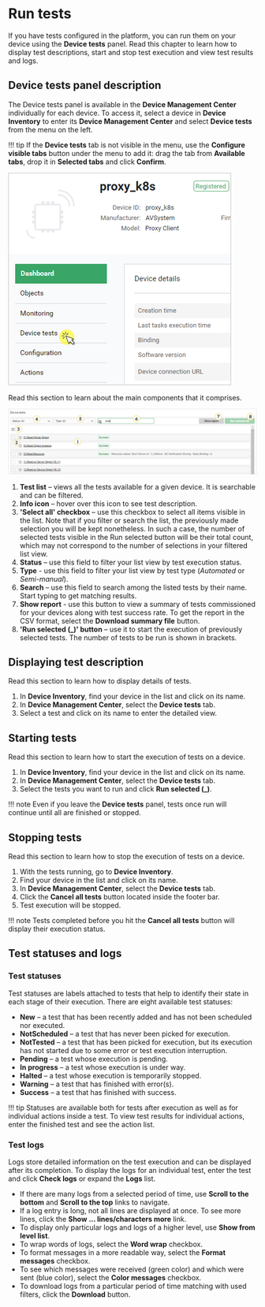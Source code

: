 # Run tests

If you have tests configured in the platform, you can run them on your device using the **Device tests** panel. Read this chapter to learn how to display test descriptions, start and stop test execution and view test results and logs.

## Device tests panel description

The Device tests panel is available in the **Device Management Center** individually for each device. To access it, select a device in **Device Inventory** to enter its **Device Management Center** and select **Device tests** from the menu on the left.

!!! tip
    If the **Device tests** tab is not visible in the menu, use the **Configure visible tabs** button under the menu to add it: drag the tab from **Available tabs**, drop it in **Selected tabs** and click **Confirm**.

![Device tests tab in DMC](images/image101.png "Device tests tab in DMC")

Read this section to learn about the main components that it comprises.

![The device tests panel](images/image066.png "The Device tests panel")

1.	**Test list** – views all the tests available for a given device. It is searchable and can be filtered.
2.	**Info icon** – hover over this icon to see test description.
3.	**'Select all' checkbox** – use this checkbox to select all items visible in the list. Note that if you filter or search the list, the previously made selection you will be kept nonetheless. In such a case, the number of selected tests visible in the Run selected button will be their total count, which may not correspond to the number of selections in your filtered list view.
4.	**Status** – use this field to filter your list view by test execution status.
5. **Type** - use this field to filter your list view by test type (*Automated* or *Semi-manual*).
6.	**Search** – use this field to search among the listed tests by their name. Start typing to get matching results.
7. **Show report** - use this button to view a summary of tests commissioned for your devices along with test success rate. To get the report in the CSV format, select the **Download summary file** button.
8.	**'Run selected (_)' button** – use it to start the execution of previously selected tests. The number of tests to be run is shown in brackets.

##	Displaying test description

Read this section to learn how to display details of tests.

1.	In **Device Inventory**, find your device in the list and click on its name.
2.	In **Device Management Center**, select the **Device tests** tab.
3.	Select a test and click on its name to enter the detailed view.

##	Starting tests

Read this section to learn how to start the execution of tests on a device.

1.	In **Device Inventory**, find your device in the list and click on its name.
2.	In **Device Management Center**, select the **Device tests** tab.
3.	Select the tests you want to run and click **Run selected (_)**.

!!! note
    Even if you leave the **Device tests** panel, tests once run will continue until all are finished or stopped.

##	Stopping tests

Read this section to learn how to stop the execution of tests on a device.

1.	With the tests running, go to **Device Inventory**.
2.	Find your device in the list and click on its name.
3.	In **Device Management Center**, select the **Device tests** tab.
4.	Click the **Cancel all tests** button located inside the footer bar.
5.	Test execution will be stopped.

!!! note
    Tests completed before you hit the **Cancel all tests** button will display their execution status.

##	Test statuses and logs

###	Test statuses

Test statuses are labels attached to tests that help to identify their state in each stage of their execution. There are eight available test statuses:

-	**New** – a test that has been recently added and has not been scheduled nor executed.
-	**NotScheduled** – a test that has never been picked for execution.
-	**NotTested** – a test that has been picked for execution, but its execution has not started due to some error or test execution interruption.
-	**Pending** – a test whose execution is pending.
-	**In progress** – a test whose execution is under way.
-	**Halted** – a test whose execution is temporarily stopped.
-	**Warning** – a test that has finished with error(s).
-	**Success** – a test that has finished with success.

!!! tip
    Statuses are available both for tests after execution as well as for individual actions inside a test. To view test results for individual actions, enter the finished test and see the action list.

###	Test logs

Logs store detailed information on the test execution and can be displayed after its completion. To display the logs for an individual test, enter the test and click **Check logs** or expand the **Logs** list.

-	If there are many logs from a selected period of time, use **Scroll to the bottom** and **Scroll to the top** links to navigate.
-	If a log entry is long, not all lines are displayed at once. To see more lines, click the **Show … lines/characters more** link.
-	To display only particular logs and logs of a higher level, use **Show from level list**.
-	To wrap words of logs, select the **Word wrap** checkbox.
-	To format messages in a more readable way, select the **Format messages** checkbox.
-	To see which messages were received (green color) and which were sent (blue color), select the **Color messages** checkbox.
-	To download logs from a particular period of time matching with used filters, click the **Download** button.
